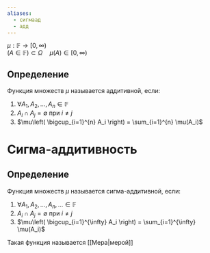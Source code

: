 ```yaml
---
aliases:
  - сигмаад
  - адд
---
```


$\mu: \mathbb{F} \to [0, \infty)$  
($A \in \mathbb{F}) \subset \Omega \quad \mu(A) \in [0, \infty)$ 

## Определение
Функция множеств $\mu$ называется аддитивной, если:

 1) $\forall A_1, A_2, \dots, A_n \in \mathbb{F}$
 2) $A_i \cap A_j = \emptyset$ при $i \neq j$
 3) $\mu\left( \bigcup_{i=1}^{n} A_i \right) = \sum_{i=1}^{n} \mu(A_i)$

# Сигма-аддитивность
## Определение
Функция множеств $\mu$ называется сигма-аддитивной, если:
1) $\forall A_1, A_2, \dots, A_n, \dots \in \mathbb{F}$
2) $A_i \cap A_j = \emptyset$ при $i \neq j$
3)  $\mu\left( \bigcup_{i=1}^{\infty} A_i \right) = \sum_{i=1}^{\infty} \mu(A_i)$

Такая функция называется [[Мера|мерой]]


